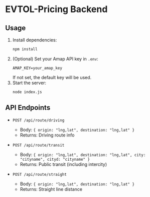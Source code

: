 # EVTOL-Pricing Backend

## Usage

1. Install dependencies:
   ```bash
   npm install
   ```
2. (Optional) Set your Amap API key in `.env`:
   ```env
   AMAP_KEY=your_amap_key
   ```
   If not set, the default key will be used.
3. Start the server:
   ```bash
   node index.js
   ```

## API Endpoints

- `POST /api/route/driving`
  - Body: `{ origin: "lng,lat", destination: "lng,lat" }`
  - Returns: Driving route info

- `POST /api/route/transit`
  - Body: `{ origin: "lng,lat", destination: "lng,lat", city: "cityname", cityd: "cityname" }`
  - Returns: Public transit (including intercity)

- `POST /api/route/straight`
  - Body: `{ origin: "lng,lat", destination: "lng,lat" }`
  - Returns: Straight line distance 